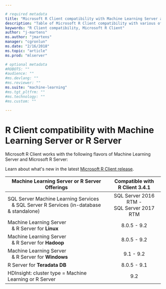 ```yaml
---

# required metadata
title: "Microsoft R Client compatibility with Machine Learning Server and R Server "
description: "Table of Microsoft R Client compatibility with various offerings of Machine Learning Server and Microsoft R Server."
keywords: "R Client compatibility, Microsoft R Client"
author: "j-martens"
ms.author: "jmartens"
manager: "cgronlun"
ms.date: "2/16/2018"
ms.topic: "article"
ms.prod: "mlserver"

# optional metadata
#ROBOTS: ""
#audience: ""
#ms.devlang: ""
#ms.reviewer: ""
ms.suite: "machine-learning"
#ms.tgt_pltfrm: ""
#ms.technology: ""
#ms.custom: ""

---
```

# R Client compatibility with Machine Learning Server or R Server

Microsoft R Client works with the following flavors of Machine Learning Server and Microsoft R Server:

Learn about what's new in the latest [Microsoft R Client release](what-is-microsoft-r-client.md#r-client-whats-new).

|Machine Learning Server or R Server Offerings|Compatible with <br/>R Client 3.4.1|
|-----------|:--------------------------:|
|SQL Server Machine Learning Services<br>&nbsp;&nbsp;&nbsp;& SQL Server R Services (in-database & standalone)|SQL Server 2016 RTM - <br>SQL Server 2017 RTM|
|Machine Learning Server <br/>&nbsp;&nbsp;&nbsp;& R Server for **Linux**|8.0.5 - 9.2|
|Machine Learning Server <br/>&nbsp;&nbsp;&nbsp;& R Server for **Hadoop**|8.0.5 - 9.2|
|Machine Learning Server <br/>&nbsp;&nbsp;&nbsp;& R Server for **Windows**|9.1 - 9.2|
|R Server for **Teradata DB**|8.0.5 - 9.1|
|HDInsight: cluster type = Machine Learning or R Server|9.2|
